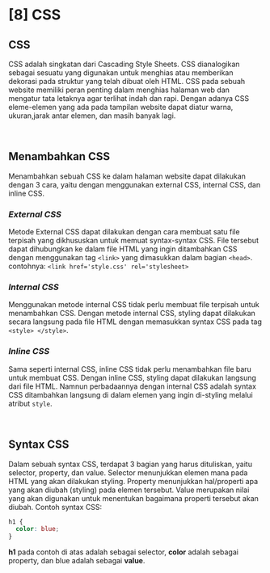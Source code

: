 # [8] CSS

## **CSS**

CSS adalah singkatan dari Cascading Style Sheets. CSS dianalogikan sebagai sesuatu yang digunakan untuk menghias atau memberikan dekorasi pada struktur yang telah dibuat oleh HTML. CSS pada sebuah website memiliki peran penting dalam menghias halaman web dan mengatur tata letaknya agar terlihat indah dan rapi. Dengan adanya CSS eleme-elemen yang ada pada tampilan website dapat diatur warna, ukuran,jarak antar elemen, dan masih banyak lagi.

<br>

## **Menambahkan CSS**

Menambahkan sebuah CSS ke dalam halaman website dapat dilakukan dengan 3 cara, yaitu dengan menggunakan external CSS, internal CSS, dan inline CSS.

### _External CSS_

Metode External CSS dapat dilakukan dengan cara membuat satu file terpisah yang dikhususkan untuk memuat syntax-syntax CSS. File tersebut dapat dihubungkan ke dalam file HTML yang ingin ditambahkan CSS dengan menggunakan tag `<link>` yang dimasukkan dalam bagian `<head>`.
contohnya:
`<link href='style.css' rel='stylesheet>`

### _Internal CSS_

Menggunakan metode internal CSS tidak perlu membuat file terpisah untuk menambahkan CSS. Dengan metode internal CSS, styling dapat dilakukan secara langsung pada file HTML dengan memasukkan syntax CSS pada tag `<style> </style>`.

### _Inline CSS_

Sama seperti internal CSS, inline CSS tidak perlu menambahkan file baru untuk membuat CSS. Dengan inline CSS, styling dapat dilakukan langsung dari file HTML. Namnun perbadaannya dengan internal CSS adalah syntax CSS ditambahkan langsung di dalam elemen yang ingin di-styling melalui atribut `style`.

<br>

## **Syntax CSS**

Dalam sebuah syntax CSS, terdapat 3 bagian yang harus dituliskan, yaitu selector, property, dan value. Selector menunjukkan elemen mana pada HTML yang akan dilakukan styling. Property menunjukkan hal/properti apa yang akan diubah (styling) pada elemen tersebut. Value merupakan nilai yang akan digunakan untuk menentukan bagaimana properti tersebut akan diubah. Contoh syntax CSS:
<br>

```css
h1 {
  color: blue;
}
```

**h1** pada contoh di atas adalah sebagai selector, **color** adalah sebagai property, dan blue adalah sebagai **value**.

<br>
